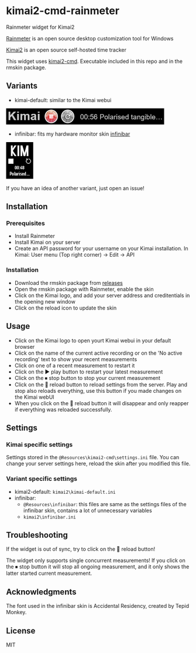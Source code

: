 # kimai2-cmd-rainmeter
Rainmeter widget for Kimai2

[Rainmeter](https://www.rainmeter.net/) is an open source desktop customization tool for Windows

[Kimai2](https://www.kimai.org/) is an open source self-hosted time tracker

This widget uses [kimai2-cmd](https://github.com/infeeeee/kimai2-cmd). Executable included in this repo and in the rmskin package.

## Variants

- kimai-default: similar to the Kimai webui

![kimai-deafult screenshot](@Resources/Screenshots/kimai-default.png)

- infinibar: fits my hardware monitor skin [infinibar](https://github.com/infeeeee/infinibar)

![infinibar screenshot](@Resources/Screenshots/infinibar.png)

If you have an idea of another variant, just open an issue!

## Installation

### Prerequisites

- Install Rainmeter
- Install Kimai on your server
- Create an API password for your username on your Kimai installation. In Kimai: User menu (Top right corner) -> Edit -> API

### Installation

- Download the rmskin package from [releases](https://github.com/infeeeee/kimai2-cmd-rainmeter/releases/latest)
- Open the rmskin package with Rainmeter, enable the skin
- Click on the Kimai logo, and add your server address and creditentials in the opening new window
- Click on the reload icon to update the skin

## Usage

- Click on the Kimai logo to open yourt Kimai webui in your default browser
- Click on the name of the current active recording or on the 'No active recording' text to show your recent measurements
- Click on one of a recent measurement to restart it
- Click on the ▶️ play button to restart your latest measurement
- Click on the ⏹ stop button to stop your current measurement
- Click on the 🔄 reload button to reload settings from the server. Play and stop also reloads everything, use this button if you made changes on the Kimai webUI
- When you click on the 🔄 reload button it will disappear and only reapper if everything was reloaded successfully. 

## Settings

### Kimai specific settings

Settings stored in the `@Resources\kimai2-cmd\settings.ini` file. You can change your server settings here, reload the skin after you modified this file.

### Variant specific settings

- kimai2-default: `kimai2\kimai-default.ini`
- infinibar: 
  - `@Resources\infinibar`: this files are same as the settings files of the infinibar skin, contains a lot of unnecessary variables
  - `kimai2\infinibar.ini`

## Troubleshooting

If the widget is out of sync, try to click on the 🔄 reload button!

The widget only supports single concurrent measurements! If you click on the ⏹ stop button it will stop all ongoing measurement, and it only shows the latter started current measurement.


## Acknowledgments

The font used in the infinibar skin is Accidental Residency, created by Tepid Monkey.

## License

MIT